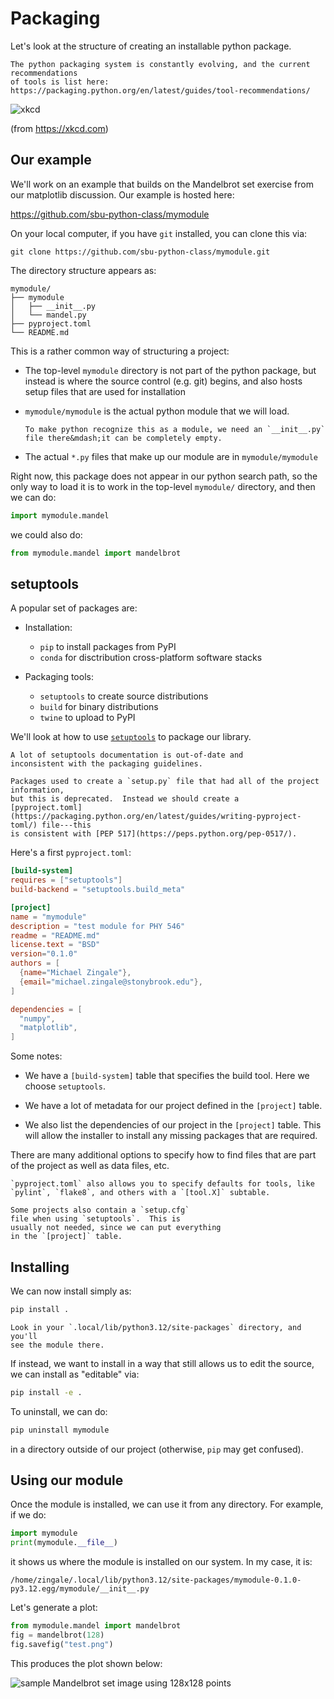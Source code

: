 # Packaging



Let's look at the structure of creating an installable python package.

```{note}
The python packaging system is constantly evolving, and the current recommendations
of tools is list here: https://packaging.python.org/en/latest/guides/tool-recommendations/
```

![xkcd](python_environment.png)

(from https://xkcd.com)


## Our example

We'll work on an example that builds on the Mandelbrot set exercise
from our matplotlib discussion.  Our example is hosted here:

https://github.com/sbu-python-class/mymodule

On your local computer, if you have `git` installed, you can clone this via:

```
git clone https://github.com/sbu-python-class/mymodule.git
```

The directory structure appears as:

```
mymodule/
├── mymodule
│   ├── __init__.py
│   └── mandel.py
├── pyproject.toml
└── README.md
```

This is a rather common way of structuring a project:

* The top-level `mymodule` directory is not part of the python
  package, but instead is where the source control (e.g. git) begins,
  and also hosts setup files that are used for installation

* `mymodule/mymodule` is the actual python module that we will load.

   ```{important}
   To make python recognize this as a module, we need an `__init__.py`
   file there&mdash;it can be completely empty.
   ```

* The actual `*.py` files that make up our module are in `mymodule/mymodule`

Right now, this package does not appear in our python search path, so
the only way to load it is to work in the top-level `mymodule/`
directory, and then we can do:

```python
import mymodule.mandel
```

we could also do:

```python
from mymodule.mandel import mandelbrot
```


## setuptools

A popular set of packages are:

* Installation:

  * `pip` to install packages from PyPI
  * `conda` for disctribution cross-platform software stacks

* Packaging tools:

  * `setuptools` to create source distributions
  * `build` for binary distributions
  * `twine` to upload to PyPI

We'll look at how to use [`setuptools`](https://setuptools.pypa.io/en/latest/build_meta.html) to package our library.

```{note}
A lot of setuptools documentation is out-of-date and
inconsistent with the packaging guidelines.

Packages used to create a `setup.py` file that had all of the project information,
but this is deprecated.  Instead we should create a
[pyproject.toml](https://packaging.python.org/en/latest/guides/writing-pyproject-toml/) file---this
is consistent with [PEP 517](https://peps.python.org/pep-0517/).
```

Here's a first `pyproject.toml`:

```toml
[build-system]
requires = ["setuptools"]
build-backend = "setuptools.build_meta"

[project]
name = "mymodule"
description = "test module for PHY 546"
readme = "README.md"
license.text = "BSD"
version="0.1.0"
authors = [
  {name="Michael Zingale"},
  {email="michael.zingale@stonybrook.edu"},
]

dependencies = [
  "numpy",
  "matplotlib",
]

```

Some notes:

* We have a `[build-system]` table that specifies the build tool.
  Here we choose `setuptools`.

* We have a lot of metadata for our project defined in the `[project]`
  table.

* We also list the dependencies of our project in the `[project]` table.
  This will allow the installer to install any missing packages that are
  required.

There are many additional options to specify how to find files that
are part of the project as well as data files, etc.


```{tip}
`pyproject.toml` also allows you to specify defaults for tools, like
`pylint`, `flake8`, and others with a `[tool.X]` subtable.
```

```{note}
Some projects also contain a `setup.cfg`
file when using `setuptools`.  This is
usually not needed, since we can put everything
in the `[project]` table.
```


## Installing

We can now install simply as:

```bash
pip install .
```

```{tip}
Look in your `.local/lib/python3.12/site-packages` directory, and you'll
see the module there.
```

If instead, we want to install in a way that still allows us to edit the source,
we can install as "editable" via:

```bash
pip install -e .
```

To uninstall, we can do:

```bash
pip uninstall mymodule
```

in a directory outside of our project (otherwise, `pip` may get confused).

## Using our module

Once the module is installed, we can use it from any directory.  For example, if we do:

```python
import mymodule
print(mymodule.__file__)
```

it shows us where the module is installed on our system.  In my case, it is:

```
/home/zingale/.local/lib/python3.12/site-packages/mymodule-0.1.0-py3.12.egg/mymodule/__init__.py
```

Let's generate a plot:

```python
from mymodule.mandel import mandelbrot
fig = mandelbrot(128)
fig.savefig("test.png")
```

This produces the plot shown below:

![sample Mandelbrot set image using 128x128 points](test.png)
